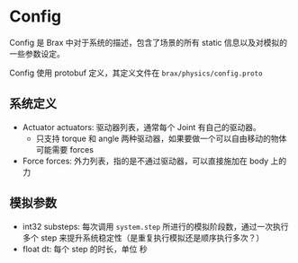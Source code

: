 # Config
Config 是 Brax 中对于系统的描述，包含了场景的所有 static 信息以及对模拟的一些参数设定。

Config 使用 protobuf 定义，其定义文件在 `brax/physics/config.proto`

## 系统定义
- Actuator actuators: 驱动器列表，通常每个 Joint 有自己的驱动器。
  - 只支持 torque 和 angle 两种驱动器，如果要做一个可以自由移动的物体可能需要 forces
- Force forces: 外力列表，指的是不通过驱动器，可以直接施加在 body 上的力

## 模拟参数
- int32 substeps: 每次调用 `system.step` 所进行的模拟阶段数，通过一次执行多个 step 来提升系统稳定性（是重复执行模拟还是顺序执行多次？）
- float dt: 每个 step 的时长，单位 秒
